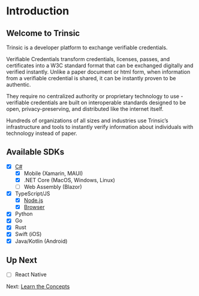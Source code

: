 # Introduction

## Welcome to Trinsic
Trinsic is a developer platform to exchange verifiable credentials.

Verifiable Credentials transform credentials, licenses, passes, and certificates into a W3C standard format that can be exchanged digitally and verified instantly. Unlike a paper document or html form, when information from a verifiable credential is shared, it can be instantly proven to be authentic.

They require no centralized authority or proprietary technology to use - verifiable credentials are built on interoperable standards  designed to be open, privacy-preserving, and distributed like the internet itself.

Hundreds of organizations of all sizes and industries use Trinsic’s infrastructure and tools to instantly verify information about individuals with technology instead of paper.

## Available SDKs

- [x] [C#](./walkthrough/vaccination-net.md)
    - [x] Mobile (Xamarin, MAUI)
    - [x] .NET Core (MacOS, Windows, Linux)
    - [ ] Web Assembly (Blazor)
- [x] TypeScript/JS
    - [x] [Node.js](./walkthrough/vaccination-node.md)
    - [x] [Browser](./walkthrough/vaccination-browser.md)
- [x] Python
- [x] Go
- [x] Rust
- [x] Swift (iOS)
- [x] Java/Kotlin (Android)

## Up Next

- [ ] React Native

Next: [Learn the Concepts](./concepts/index.md)
